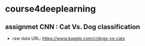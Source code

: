 # course4deeplearning


## assignmet CNN : Cat Vs. Dog classification
- raw data URL: https://www.kaggle.com/c/dogs-vs-cats

